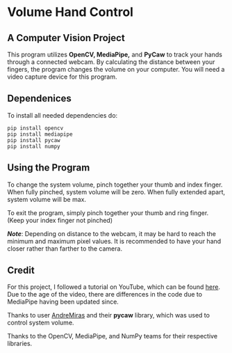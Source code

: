 # Volume Hand Control
## A Computer Vision Project
This program utilizes **OpenCV, MediaPipe,** and **PyCaw** to track your hands through a connected webcam. By calculating the distance between your fingers, the program changes the volume on your computer. You will need a video capture device for this program.

## Dependenices

To install all needed dependencies do:
```
pip install opencv
pip install mediapipe
pip install pycaw
pip install numpy
```
## Using the Program

To change the system volume, pinch together your thumb and index finger. When fully pinched, system volume will be zero. When fully extended apart, system volume will be max.

To exit the program, simply pinch together your thumb and ring finger. (Keep your index finger not pinched)

***Note***: Depending on distance to the webcam, it may be hard to reach the minimum and maximum pixel values. It is recommended to have your hand closer rather than farther to the camera.

## Credit
For this project, I followed a tutorial on YouTube, which can be found [here](https://www.youtube.com/watch?v=9iEPzbG-xLE). Due to the age of the video, there are differences in the code due to MediaPipe having been updated since.

Thanks to user [AndreMiras](https://github.com/AndreMiras/pycaw) and their **pycaw** library, which was used to control system volume.

Thanks to the OpenCV, MediaPipe, and NumPy teams for their respective libraries.